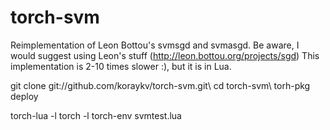 torch-svm
=========

Reimplementation of Leon Bottou's svmsgd and svmasgd.
Be aware, I would suggest using Leon's stuff (http://leon.bottou.org/projects/sgd)
This implementation is 2-10 times slower :), but it is in Lua.

git clone git://github.com/koraykv/torch-svm.git\\
cd torch-svm\\
torh-pkg deploy

torch-lua -l torch -l torch-env svmtest.lua
